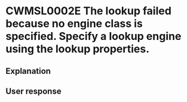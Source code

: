 # CWMSL0002E The lookup failed because no engine class is specified. Specify a lookup engine using the lookup properties.

## Explanation

## User response